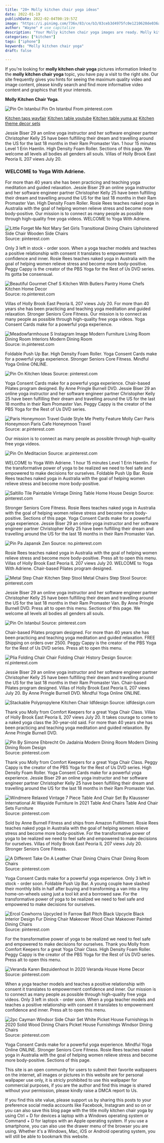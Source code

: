 ```yaml
---
title: "20+ Molly kitchen chair yoga ideas"
date: 2022-01-19
publishDate: 2022-02-04T00:19:57Z
image: "https://i.pinimg.com/736x/83/ce/b3/83ceb3d4975fc0e1210620de036a3f0e.jpg"
author: "Wayne" # use capitalize
description: "Your Molly kitchen chair yoga images are ready. Molly kitchen chair yoga are a topic that is being searched for and liked by netizens today. You can Find and Download the Molly kitchen chair yoga files here. Find and Download all royalty-free images."
categories: ["kitchen"]
tags: ["iphone"]
keywords: "Molly kitchen chair yoga"
draft: false

---
```


If you're looking for **molly kitchen chair yoga** pictures information linked to the **molly kitchen chair yoga** topic, you have pay a visit to the right  site.  Our site frequently  gives you  hints  for seeing  the maximum  quality video and image  content, please kindly search and find more informative video content and graphics  that fit your interests.

**Molly Kitchen Chair Yoga**. 

![Pin On Istanbul](https://i.pinimg.com/originals/c0/b8/9b/c0b89bacfe63f80817e1c41b5fc6295d.jpg "Pin On Istanbul")
Pin On Istanbul From pinterest.com

[Kitchen taps wayfair](/kitchen-taps-wayfair/)
[Kitchen table youtube](/kitchen-table-youtube/)
[Kitchen table yuma az](/kitchen-table-yuma-az/)
[Kitchen theme decor sets](/kitchen-theme-decor-sets/)

Jessie Biser 29 an online yoga instructor and her software engineer partner Christopher Kelly 25 have been fulfilling their dream and travelling around the US for the last 18 months in their Ram Promaster Van. 1 hour 15 minutes Level 1 Erin Haenlin. High Density Foam Roller. Sections of this page. We welcome all levels all bodies all genders all souls. Villas of Holly Brook East Peoria IL 207 views July 20.

### WELCOME to Yoga With Adriene.

For more than 40 years she has been practicing and teaching yoga meditation and guided relaxation. Jessie Biser 29 an online yoga instructor and her software engineer partner Christopher Kelly 25 have been fulfilling their dream and travelling around the US for the last 18 months in their Ram Promaster Van. High Density Foam Roller. Rosie Rees teaches naked yoga in Australia with the goal of helping women relieve stress and become more body-positive. Our mission is to connect as many people as possible through high-quality free yoga videos. WELCOME to Yoga With Adriene.


![Little Forget Me Not Mary Set Girls Transitional Dining Chairs Upholstered Side Chair Wooden Side Chairs](https://i.pinimg.com/474x/48/fb/9a/48fb9a7f7836feecd697de516020cc16.jpg "Little Forget Me Not Mary Set Girls Transitional Dining Chairs Upholstered Side Chair Wooden Side Chairs")
Source: pinterest.com

Only 3 left in stock - order soon. When a yoga teacher models and teaches a positive relationship with consent it translates to empowerment confidence and inner. Rosie Rees teaches naked yoga in Australia with the goal of helping women relieve stress and become more body-positive. Peggy Cappy is the creator of the PBS Yoga for the Rest of Us DVD series. Its gotta be consensual.

![Beautiful Gourmet Chef S Kitchen With Butlers Pantry Home Chefs Kitchen Home Decor](https://i.pinimg.com/600x315/c0/3c/1e/c03c1e1ac53511a7a5d0be2065d22742.jpg "Beautiful Gourmet Chef S Kitchen With Butlers Pantry Home Chefs Kitchen Home Decor")
Source: ro.pinterest.com

Villas of Holly Brook East Peoria IL 207 views July 20. For more than 40 years she has been practicing and teaching yoga meditation and guided relaxation. Stronger Seniors Core Fitness. Our mission is to connect as many people as possible through high-quality free yoga videos. Yoga Consent Cards make for a powerful yoga experience.

![Meadowfarmhouse S Instagram Image Modern Furniture Living Room Dining Room Interiors Modern Dining Room](https://i.pinimg.com/originals/44/e4/8a/44e48ac9d7f8e7969ad8186b8f3f1605.jpg "Meadowfarmhouse S Instagram Image Modern Furniture Living Room Dining Room Interiors Modern Dining Room")
Source: in.pinterest.com

Foldable Push Up Bar. High Density Foam Roller. Yoga Consent Cards make for a powerful yoga experience. Stronger Seniors Core Fitness. Mindful Yoga Online ONLINE.

![Pin On Kitchen Ideas](https://i.pinimg.com/originals/1b/81/92/1b8192676fbecc93a1a960bc5d38a82d.jpg "Pin On Kitchen Ideas")
Source: pinterest.com

Yoga Consent Cards make for a powerful yoga experience. Chair-based Pilates program designed. By Anne Pringle Burnell DVD. Jessie Biser 29 an online yoga instructor and her software engineer partner Christopher Kelly 25 have been fulfilling their dream and travelling around the US for the last 18 months in their Ram Promaster Van. Peggy Cappy is the creator of the PBS Yoga for the Rest of Us DVD series.

![Paris Honeymoon Travel Guide Style Me Pretty Feature Molly Carr Paris Honeymoon Paris Cafe Honeymoon Travel](https://i.pinimg.com/originals/56/f4/93/56f49345922300b688e54502b0c63e66.jpg "Paris Honeymoon Travel Guide Style Me Pretty Feature Molly Carr Paris Honeymoon Paris Cafe Honeymoon Travel")
Source: ar.pinterest.com

Our mission is to connect as many people as possible through high-quality free yoga videos. 

![Pin On Meditacion](https://i.pinimg.com/originals/04/57/1f/04571f7dd4cf6e7050d2c6ed9cd35ff1.jpg "Pin On Meditacion")
Source: ar.pinterest.com

WELCOME to Yoga With Adriene. 1 hour 15 minutes Level 1 Erin Haenlin. For the transformative power of yoga to be realized we need to feel safe and empowered to make decisions for ourselves. Foldable Push Up Bar. Rosie Rees teaches naked yoga in Australia with the goal of helping women relieve stress and become more body-positive.

![Saltillo Tile Paintable Vintage Dining Table Home House Design](https://i.pinimg.com/originals/a9/4e/92/a94e92274b8c9d001a346b48fd4af966.png "Saltillo Tile Paintable Vintage Dining Table Home House Design")
Source: pinterest.com

Stronger Seniors Core Fitness. Rosie Rees teaches naked yoga in Australia with the goal of helping women relieve stress and become more body-positive. Sections of this page. Yoga Consent Cards make for a powerful yoga experience. Jessie Biser 29 an online yoga instructor and her software engineer partner Christopher Kelly 25 have been fulfilling their dream and travelling around the US for the last 18 months in their Ram Promaster Van.

![Pin Pa Japansk Zen](https://i.pinimg.com/originals/93/2d/5a/932d5ab13a64a9f1fa78c19fc178fab5.png "Pin Pa Japansk Zen")
Source: no.pinterest.com

Rosie Rees teaches naked yoga in Australia with the goal of helping women relieve stress and become more body-positive. Press alt to open this menu. Villas of Holly Brook East Peoria IL 207 views July 20. WELCOME to Yoga With Adriene. Chair-based Pilates program designed.

![Metal Step Chair Kitchen Step Stool Metal Chairs Step Stool](https://i.pinimg.com/474x/e1/ba/d6/e1bad63c4a61d51ff6b2ff296901dc1c--metal-stool-metal-chairs.jpg "Metal Step Chair Kitchen Step Stool Metal Chairs Step Stool")
Source: pinterest.com

Jessie Biser 29 an online yoga instructor and her software engineer partner Christopher Kelly 25 have been fulfilling their dream and travelling around the US for the last 18 months in their Ram Promaster Van. By Anne Pringle Burnell DVD. Press alt to open this menu. Sections of this page. We welcome all levels all bodies all genders all souls.

![Pin On Istanbul](https://i.pinimg.com/originals/c0/b8/9b/c0b89bacfe63f80817e1c41b5fc6295d.jpg "Pin On Istanbul")
Source: pinterest.com

Chair-based Pilates program designed. For more than 40 years she has been practicing and teaching yoga meditation and guided relaxation. FREE Shipping on orders over 2500. Peggy Cappy is the creator of the PBS Yoga for the Rest of Us DVD series. Press alt to open this menu.

![Plia Folding Chair Chair Folding Chair History Design](https://i.pinimg.com/originals/96/64/0d/96640d392f33186f17dbb944fcd4ab11.png "Plia Folding Chair Chair Folding Chair History Design")
Source: nl.pinterest.com

Jessie Biser 29 an online yoga instructor and her software engineer partner Christopher Kelly 25 have been fulfilling their dream and travelling around the US for the last 18 months in their Ram Promaster Van. Chair-based Pilates program designed. Villas of Holly Brook East Peoria IL 207 views July 20. By Anne Pringle Burnell DVD. Mindful Yoga Online ONLINE.

![Stackable Polypropylene Kitchen Chair Idfdesign](https://www.idfdesign.com/images/plastic-chairs/chairs-kitchen-home-polypropylene-stacking-bar-paris-grand-soleil-s6314-pub-3.jpg "Stackable Polypropylene Kitchen Chair Idfdesign")
Source: idfdesign.com

Thank you Molly from Comfort Keepers for a great Yoga Chair Class. Villas of Holly Brook East Peoria IL 207 views July 20. It takes courage to come to a naked yoga class the 30-year-old said. For more than 40 years she has been practicing and teaching yoga meditation and guided relaxation. By Anne Pringle Burnell DVD.

![Pin By Simone Ehbrecht On Jadalnia Modern Dining Room Modern Dining Dining Room Design](https://i.pinimg.com/originals/c2/e6/7a/c2e67ad30be780ab76ba04dfb281ee1e.jpg "Pin By Simone Ehbrecht On Jadalnia Modern Dining Room Modern Dining Dining Room Design")
Source: pinterest.com

Thank you Molly from Comfort Keepers for a great Yoga Chair Class. Peggy Cappy is the creator of the PBS Yoga for the Rest of Us DVD series. High Density Foam Roller. Yoga Consent Cards make for a powerful yoga experience. Jessie Biser 29 an online yoga instructor and her software engineer partner Christopher Kelly 25 have been fulfilling their dream and travelling around the US for the last 18 months in their Ram Promaster Van.

![Windmere Relaxed Vintage 7 Piece Table And Chair Set By Klaussner International At Wayside Furniture In 2021 Table And Chairs Table And Chair Sets Furniture](https://i.pinimg.com/originals/73/a6/4d/73a64d00ffae85bf7c12c8b2215e519e.png "Windmere Relaxed Vintage 7 Piece Table And Chair Set By Klaussner International At Wayside Furniture In 2021 Table And Chairs Table And Chair Sets Furniture")
Source: pinterest.com

Sold by Anne Burnell Fitness and ships from Amazon Fulfillment. Rosie Rees teaches naked yoga in Australia with the goal of helping women relieve stress and become more body-positive. For the transformative power of yoga to be realized we need to feel safe and empowered to make decisions for ourselves. Villas of Holly Brook East Peoria IL 207 views July 20. Stronger Seniors Core Fitness.

![A Different Take On A Leather Chair Dining Chairs Chair Dining Room Chairs](https://i.pinimg.com/474x/ce/c4/2c/cec42caf46b616fec1e64d058a047152--dining-room-chairs-dining-rooms.jpg "A Different Take On A Leather Chair Dining Chairs Chair Dining Room Chairs")
Source: pinterest.com

Yoga Consent Cards make for a powerful yoga experience. Only 3 left in stock - order soon. Foldable Push Up Bar. A young couple have slashed their monthly bills in half after buying and transforming a van into a tiny home-on-wheels using just a tool kit and a borrowed saw. For the transformative power of yoga to be realized we need to feel safe and empowered to make decisions for ourselves.

![Ercol Cowhorns Upcycled In Farrow Ball Pitch Black Upcycle Black Interior Design Fur Dining Chair Makeover Wood Chair Makeover Painted Dining Chairs](https://i.pinimg.com/originals/82/bc/d3/82bcd38eb7ae50934ad9b38a4a7856a2.jpg "Ercol Cowhorns Upcycled In Farrow Ball Pitch Black Upcycle Black Interior Design Fur Dining Chair Makeover Wood Chair Makeover Painted Dining Chairs")
Source: pinterest.com

For the transformative power of yoga to be realized we need to feel safe and empowered to make decisions for ourselves. Thank you Molly from Comfort Keepers for a great Yoga Chair Class. High Density Foam Roller. Peggy Cappy is the creator of the PBS Yoga for the Rest of Us DVD series. Press alt to open this menu.

![Veranda Karen Bezuidenhout In 2020 Veranda House Home Decor](https://i.pinimg.com/originals/d9/b5/08/d9b508e543520dd3a2757188df4b3307.jpg "Veranda Karen Bezuidenhout In 2020 Veranda House Home Decor")
Source: pinterest.com

When a yoga teacher models and teaches a positive relationship with consent it translates to empowerment confidence and inner. Our mission is to connect as many people as possible through high-quality free yoga videos. Only 3 left in stock - order soon. When a yoga teacher models and teaches a positive relationship with consent it translates to empowerment confidence and inner. Press alt to open this menu.

![2pc Cayman Windsor Side Chair Set White Picket House Furnishings In 2020 Solid Wood Dining Chairs Picket House Furnishings Windsor Dining Chairs](https://i.pinimg.com/736x/83/ce/b3/83ceb3d4975fc0e1210620de036a3f0e.jpg "2pc Cayman Windsor Side Chair Set White Picket House Furnishings In 2020 Solid Wood Dining Chairs Picket House Furnishings Windsor Dining Chairs")
Source: pinterest.com

Yoga Consent Cards make for a powerful yoga experience. Mindful Yoga Online ONLINE. Stronger Seniors Core Fitness. Rosie Rees teaches naked yoga in Australia with the goal of helping women relieve stress and become more body-positive. Sections of this page.

This site is an open community for users to submit their favorite wallpapers on the internet, all images or pictures in this website are for personal wallpaper use only, it is stricly prohibited to use this wallpaper for commercial purposes, if you are the author and find this image is shared without your permission, please kindly raise a DMCA report to Us.

If you find this site value, please support us by sharing this posts to your preference social media accounts like Facebook, Instagram and so on or you can also save this blog page with the title molly kitchen chair yoga by using Ctrl + D for devices a laptop with a Windows operating system or Command + D for laptops with an Apple operating system. If you use a smartphone, you can also use the drawer menu of the browser you are using. Whether it's a Windows, Mac, iOS or Android operating system, you will still be able to bookmark this website.
